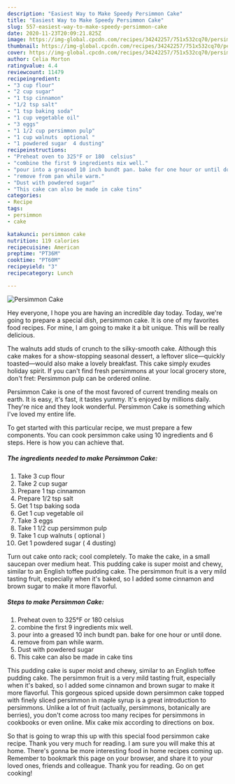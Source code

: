 ```yaml
---
description: "Easiest Way to Make Speedy Persimmon Cake"
title: "Easiest Way to Make Speedy Persimmon Cake"
slug: 557-easiest-way-to-make-speedy-persimmon-cake
date: 2020-11-23T20:09:21.825Z
image: https://img-global.cpcdn.com/recipes/34242257/751x532cq70/persimmon-cake-recipe-main-photo.jpg
thumbnail: https://img-global.cpcdn.com/recipes/34242257/751x532cq70/persimmon-cake-recipe-main-photo.jpg
cover: https://img-global.cpcdn.com/recipes/34242257/751x532cq70/persimmon-cake-recipe-main-photo.jpg
author: Celia Morton
ratingvalue: 4.4
reviewcount: 11479
recipeingredient:
- "3 cup flour"
- "2 cup sugar"
- "1 tsp cinnamon"
- "1/2 tsp salt"
- "1 tsp baking soda"
- "1 cup vegetable oil"
- "3 eggs"
- "1 1/2 cup persimmon pulp"
- "1 cup walnuts  optional "
- "1 powdered sugar  4 dusting"
recipeinstructions:
- "Preheat oven to 325°F or 180  celsius"
- "combine the first 9 ingredients mix well."
- "pour into a greased 10 inch bundt pan. bake for one hour or until done."
- "remove from pan while warm."
- "Dust with powdered sugar"
- "This cake can also be made in cake tins"
categories:
- Recipe
tags:
- persimmon
- cake

katakunci: persimmon cake 
nutrition: 119 calories
recipecuisine: American
preptime: "PT36M"
cooktime: "PT60M"
recipeyield: "3"
recipecategory: Lunch

---
```



![Persimmon Cake](https://img-global.cpcdn.com/recipes/34242257/751x532cq70/persimmon-cake-recipe-main-photo.jpg)

Hey everyone, I hope you are having an incredible day today. Today, we're going to prepare a special dish, persimmon cake. It is one of my favorites food recipes. For mine, I am going to make it a bit unique. This will be really delicious.

The walnuts add studs of crunch to the silky-smooth cake. Although this cake makes for a show-stopping seasonal dessert, a leftover slice—quickly toasted—would also make a lovely breakfast. This cake simply exudes holiday spirit. If you can&#39;t find fresh persimmons at your local grocery store, don&#39;t fret: Persimmon pulp can be ordered online.

Persimmon Cake is one of the most favored of current trending meals on earth. It is easy, it's fast, it tastes yummy. It's enjoyed by millions daily. They're nice and they look wonderful. Persimmon Cake is something which I've loved my entire life.


To get started with this particular recipe, we must prepare a few components. You can cook persimmon cake using 10 ingredients and 6 steps. Here is how you can achieve that.

<!--inarticleads1-->

##### The ingredients needed to make Persimmon Cake:

1. Take 3 cup flour
1. Take 2 cup sugar
1. Prepare 1 tsp cinnamon
1. Prepare 1/2 tsp salt
1. Get 1 tsp baking soda
1. Get 1 cup vegetable oil
1. Take 3 eggs
1. Take 1 1/2 cup persimmon pulp
1. Take 1 cup walnuts ( optional )
1. Get 1 powdered sugar ( 4 dusting)


Turn out cake onto rack; cool completely. To make the cake, in a small saucepan over medium heat. This pudding cake is super moist and chewy, similar to an English toffee pudding cake. The persimmon fruit is a very mild tasting fruit, especially when it&#39;s baked, so I added some cinnamon and brown sugar to make it more flavorful. 

<!--inarticleads2-->

##### Steps to make Persimmon Cake:

1. Preheat oven to 325°F or 180  celsius
1. combine the first 9 ingredients mix well.
1. pour into a greased 10 inch bundt pan. bake for one hour or until done.
1. remove from pan while warm.
1. Dust with powdered sugar
1. This cake can also be made in cake tins


This pudding cake is super moist and chewy, similar to an English toffee pudding cake. The persimmon fruit is a very mild tasting fruit, especially when it&#39;s baked, so I added some cinnamon and brown sugar to make it more flavorful. This gorgeous spiced upside down persimmon cake topped with finely sliced persimmon in maple syrup is a great introduction to persimmons. Unlike a lot of fruit (actually, persimmons, botanically are berries), you don&#39;t come across too many recipes for persimmons in cookbooks or even online. Mix cake mix according to directions on box. 

So that is going to wrap this up with this special food persimmon cake recipe. Thank you very much for reading. I am sure you will make this at home. There's gonna be more interesting food in home recipes coming up. Remember to bookmark this page on your browser, and share it to your loved ones, friends and colleague. Thank you for reading. Go on get cooking!
